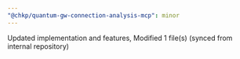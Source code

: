 ```yaml
---
"@chkp/quantum-gw-connection-analysis-mcp": minor
---
```


Updated implementation and features, Modified 1 file(s) (synced from internal repository)
